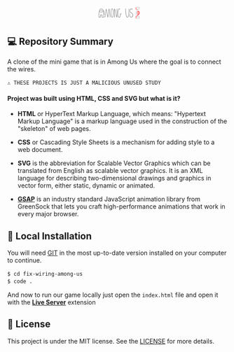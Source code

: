 <h1 align="center">
    <img src="./images/logo-repo-among.png" alt="Among Us Clone Game by Jhony Walker" width="20%" />
</h1>

## 💻 Repository Summary

A clone of the mini game that is in Among Us where the goal is to connect the wires.

```text
⚠ THESE PROJECTS IS JUST A MALICIOUS UNUSED STUDY
```

#### Project was built using **HTML**, **CSS** and **SVG** but what is it?

- **HTML** or HyperText Markup Language, which means: "Hypertext Markup Language" is a markup language used in the construction of the "skeleton" of web pages.

- **CSS** or Cascading Style Sheets is a mechanism for adding style to a web document.

- **SVG** is the abbreviation for Scalable Vector Graphics which can be translated from English as scalable vector graphics. It is an XML language for describing two-dimensional drawings and graphics in vector form, either static, dynamic or animated.

- **[GSAP](https://cdnjs.com/libraries/gsap)** is an industry standard JavaScript animation library from GreenSock that lets you craft high-performance animations that work in every major browser.


## 🔨 Local Installation

You will need [GIT](https://git-scm.com/) in the most up-to-date version installed on your computer to continue.

```bash
$ cd fix-wiring-among-us
$ code .
```

And now to run our game locally just open the `index.html` file and open it with the **[Live Server](https://marketplace.visualstudio.com/items?itemName=ritwickdey.LiveServer)** extension

## 📖 License

This project is under the MIT license. See the [LICENSE](LICENSE.md) for more details.

